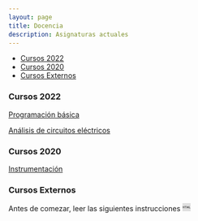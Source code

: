 ```yaml
---
layout: page
title: Docencia
description: Asignaturas actuales
---
```


<div class="navbar">
    <div class="navbar-inner">
        <ul class="nav">
            <li><a href="#2022">Cursos 2022</a></li>
            <li><a href="#2020">Cursos 2020</a></li>
            <li><a href="#ext">Cursos Externos</a></li>
        </ul>
    </div>
</div>

### <a name="tesh"></a>Cursos 2022

[Programación básica](https://enriquegarcia.xyz/pages/teaching/progBas)

[Análisis de circuitos eléctricos](https://enriquegarcia.xyz/pages/teaching/circElec)

### <a name="utfv"></a>Cursos 2020 

[Instrumentación](https://enriquegarcia.xyz/pages/teaching/instr)

### <a name="ext"></a>Cursos Externos 
Antes de comezar, leer las siguientes instrucciones 
[![html](icons16/html-icon.png)](https://enriquegarcia.xyz/pages/instructions/microconSetup)

